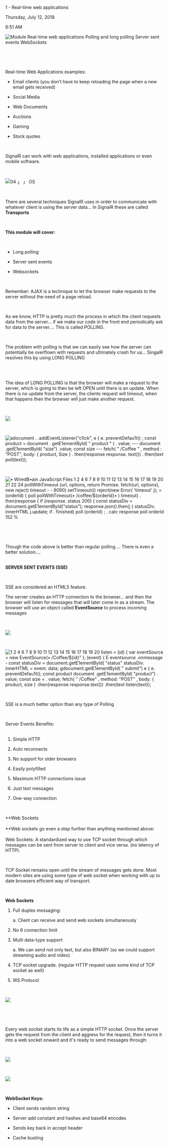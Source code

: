 1 - Real-time web applications

Thursday, July 12, 2018

6:51 AM

![Module Real-time web applications Polling and long polling Server sent events WebSockets ](000_1_-_Real-time_web_applications_000.png)

 

 

Real-time Web Applications examples:

-   Email clients (you don\'t have to keep reloading the page when a new email gets received)

-   Social Media

-   Web Documents

-   Auctions

-   Gaming

-   Stock quotes

 

SignalR can work with web applications, installed applications or even mobile software.

 

![04 」 」 OS ](000_1_-_Real-time_web_applications_001.png)

 

There are several techniques SignalR uses in order to communicate with whatever client is using the server data... In SignalR these are called **Transports**

 

**This module will cover:**

 

-   Long polling

-   Server sent events

-   Websockets

 

Remember: AJAX is a technique to let the browser make requests to the server without the need of a page reload.

 

As we know, HTTP is pretty much the process in which the client requests data from the server... if we make our code in the front end periodically ask for data to the server.... This is called POLLING.

 

The problem with polling is that we can easily see how the server can potentially be overflown with requests and ultimately crash for us... SingalR resolves this by using LONG POLLING\
 

 

The idea of LONG POLLING is that the browser will make a request to the server, which is going to then be left OPEN until there is an update. When there is no update from the server, the clients request will timeout, when that happens then the browser will just make another request.

 

![](000_1_-_Real-time_web_applications_002.png)

 

![adocument . .addEventListener(\"c1ick\", e { e. preventDefau1t() ; const product = document . getE1ementById( \" product \" ) . value; --- document .getE1ementById( \"size\") .value; const size --- fetch( \" /Coffee \" , method : \"POST\", body: { product, Size } . then(response response. text()) . then(text poll(text)); ](000_1_-_Real-time_web_applications_003.png)

 

![• WiredB•ain JavaScript Files 1 2 4 6 7 8 9 10 11 12 13 14 15 16 17 18 19 20 21 22 24 pollWithTimeout (url, options, return Promise. fetch(url, options), new reject) timeout - - 9090) setTimeout(() reject(new Error( \'timeout\' j); = (orderld) { poll pollWithTimeout(• /coffee/\${orderld}• ) timeout) . then(response { if (response. status 200) { const statusDiv = document.getE1ementById(\"status\"); response.json().then(j { statusDiv. innerHTML j.update; if . finished) poll (orderld) ; . catc response poll orderld 152 % ](000_1_-_Real-time_web_applications_004.png)

 

 

Though the code above is better than regular polling.... There is even a better solution....\
 

**SERVER SENT EVENTS (SSE)**

 

SSE are considered an HTML5 feature.

The server creates an HTTP connection to the browser... and then the browser will listen for messages that will later come in as a stream. The browser will use an object called **EventSource** to process incoming messages

 

![](000_1_-_Real-time_web_applications_005.png)

 

![1 2 4 6 7 8 9 10 11 12 13 14 15 16 17 18 19 20 listen = (id) { var eventSource = new EventSource(• /Coffee/\${id}\" ); (event) { E eventsource .onmessage - const statusDiv = document.getE1ementById( \"status\" statusDiv. innerHTML = event. data; gdocument.getE1ementById( \" submit\") e { e. preventDefau1t(); const product document .getE1ementById( \"product\") . value; const size = . value; fetch( \" /Coffee\" , method: \"POST\" , body: { product, size } .then(response response.text()) .then(text listen(text)); ](000_1_-_Real-time_web_applications_006.png)

 

SSE is a much better option than any type of Polling

 

Server Events Benefits:\
 

1.  Simple HTTP

2.  Auto reconnects

3.  No support for older browsers

4.  Easily polyfilled

5.  Maximum HTTP connections issue

6.  Just text messages

7.  One-way connection

 

**Web Sockets\
\
**Web sockets go even a step further than anything mentioned above:\
\
Web Sockets: A standardized way to use TCP socket through which messages can be sent from server to client and vice versa. (no latency of HTTP).

 

TCP Socket remains open until the stream of messages gets done. Most modern sites are using some type of web socket when working with up to date browsers efficient way of transport.

 

**Web Sockets**

1.  Full duplex messaging:

    a.  Client can receive and send web sockets simultaneously

2.  No 6 connection limit

3.  Multi data-type support

    a.  We can send not only text, but also BINARY (so we could support streaming audio and video)

4.  TCP socket upgrade. (regular HTTP request uses some kind of TCP socket as well)

5.  WS Protocol

 

![](000_1_-_Real-time_web_applications_007.png)

 

 

Every web socket starts its life as a simple HTTP socket. Once the server gets the request from the client and aggress for the request, then it turns it into a web socket onward and it\'s ready to send messages through:

 

![](000_1_-_Real-time_web_applications_008.png)

 

![](000_1_-_Real-time_web_applications_009.png)

 

**WebSocket Keys:**

-   Client sends random string

-   Server add constant and hashes and base64 encodes

-   Sends key back in accept header

-   Cache busting

 

 

 
